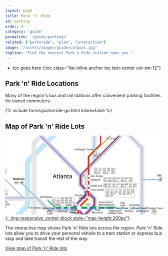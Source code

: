 ```yaml
---
layout: page
title: Park 'n' Ride
id: parking
order: 4
category: 'guide'
permalink: '/guide/parking/'
related: ["parknride", "plan", "interactive"]
image: "/assets/images/guide/carpool.jpg"
tagline: "Find the nearest Park & Ride station near you."
---
```


* toc goes here
{:toc class="list-inline anchor toc text-center col-sm-12"}


## Park 'n' Ride Locations

Many of the region's bus and rail stations offer convenient parking facilities for transit commuters.

{% include forms/parknride-go.html inline=false %}

## Map of Park 'n' Ride Lots

<a href="/maps/interactive">![Interactive map](/build/images/interactive-map.png){: .img-responsive .center-block style="max-height:200px"}</a>

The interactive map shows Park 'n' Ride lots across the region.  Park 'n' Ride lots allow you to drive your personal vehicle to a train station or express bus stop and take transit the rest of the way.

[View map of Park 'n' Ride lots](/maps/interactive)
